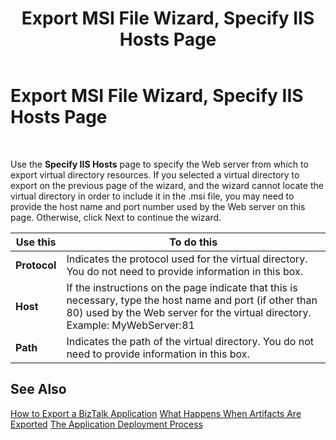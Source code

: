 ﻿---
title: Export MSI File Wizard, Specify IIS Hosts Page
TOCTitle: Export MSI File Wizard, Specify IIS Hosts Page
ms:assetid: f5cdfde4-23a8-43b5-928a-df2cf433d1c9
ms:mtpsurl: https://msdn.microsoft.com/library/Aa561956(v=BTS.80)
ms:contentKeyID: 51533463
ms.date: 08/30/2017
mtps_version: v=BTS.80
f1_keywords:
- bts10.appdeploy.app.export.hosts
---

# Export MSI File Wizard, Specify IIS Hosts Page

 

Use the **Specify IIS Hosts** page to specify the Web server from which to export virtual directory resources. If you selected a virtual directory to export on the previous page of the wizard, and the wizard cannot locate the virtual directory in order to include it in the .msi file, you may need to provide the host name and port number used by the Web server on this page. Otherwise, click Next to continue the wizard.

<table>
<thead>
<tr class="header">
<th>Use this</th>
<th>To do this</th>
</tr>
</thead>
<tbody>
<tr class="odd">
<td><strong>Protocol</strong></td>
<td>Indicates the protocol used for the virtual directory. You do not need to provide information in this box.</td>
</tr>
<tr class="even">
<td><strong>Host</strong></td>
<td>If the instructions on the page indicate that this is necessary, type the host name and port (if other than 80) used by the Web server for the virtual directory. Example: MyWebServer:81</td>
</tr>
<tr class="odd">
<td><strong>Path</strong></td>
<td>Indicates the path of the virtual directory. You do not need to provide information in this box.</td>
</tr>
</tbody>
</table>


## See Also

[How to Export a BizTalk Application](https://msdn.microsoft.com/library/aa577804\(v=bts.80\))  
[What Happens When Artifacts Are Exported](https://msdn.microsoft.com/library/aa578034\(v=bts.80\))  
[The Application Deployment Process](https://msdn.microsoft.com/library/aa559316\(v=bts.80\))

